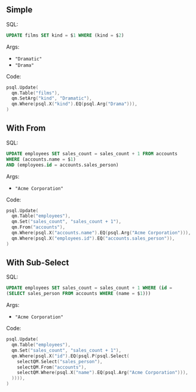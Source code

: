 ## Simple

SQL:

```sql
UPDATE films SET kind = $1 WHERE (kind = $2)
```

Args:

* `"Dramatic"`
* `"Drama"`

Code:

```go
psql.Update(
  qm.Table("films"),
  qm.SetArg("kind", "Dramatic"),
  qm.Where(psql.X("kind").EQ(psql.Arg("Drama"))),
)
```

## With From

SQL:

```sql
UPDATE employees SET sales_count = sales_count + 1 FROM accounts
WHERE (accounts.name = $1)
AND (employees.id = accounts.sales_person)
```

Args:

* `"Acme Corporation"`

Code:

```go
psql.Update(
  qm.Table("employees"),
  qm.Set("sales_count", "sales_count + 1"),
  qm.From("accounts"),
  qm.Where(psql.X("accounts.name").EQ(psql.Arg("Acme Corporation"))),
  qm.Where(psql.X("employees.id").EQ("accounts.sales_person")),
)
```

## With Sub-Select

SQL:

```sql
UPDATE employees SET sales_count = sales_count + 1 WHERE (id =
(SELECT sales_person FROM accounts WHERE (name = $1)))
```

Args:

* `"Acme Corporation"`

Code:

```go
psql.Update(
  qm.Table("employees"),
  qm.Set("sales_count", "sales_count + 1"),
  qm.Where(psql.X("id").EQ(psql.P(psql.Select(
    selectQM.Select("sales_person"),
    selectQM.From("accounts"),
    selectQM.Where(psql.X("name").EQ(psql.Arg("Acme Corporation"))),
  )))),
)
```
